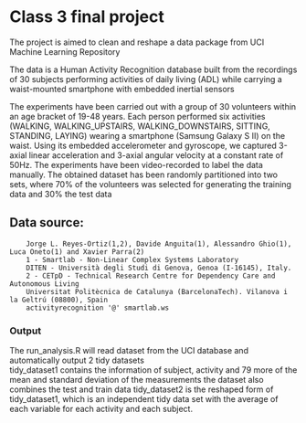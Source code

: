 # Class 3 final project

The project is aimed to clean and reshape a data package from UCI Machine Learning Repository

The data is a Human Activity Recognition database built from the recordings of 30 subjects performing activities of daily living (ADL) while carrying a waist-mounted smartphone with embedded inertial sensors

The experiments have been carried out with a group of 30 volunteers within an age bracket of 19-48 years. Each person performed six activities (WALKING, WALKING_UPSTAIRS, WALKING_DOWNSTAIRS, SITTING, STANDING, LAYING) wearing a smartphone (Samsung Galaxy S II) on the waist. Using its embedded accelerometer and gyroscope, we captured 3-axial linear acceleration and 3-axial angular velocity at a constant rate of 50Hz. The experiments have been video-recorded to label the data manually. The obtained dataset has been randomly partitioned into two sets, where 70% of the volunteers was selected for generating the training data and 30% the test data


## Data source: 
        Jorge L. Reyes-Ortiz(1,2), Davide Anguita(1), Alessandro Ghio(1), Luca Oneto(1) and Xavier Parra(2)
        1 - Smartlab - Non-Linear Complex Systems Laboratory
        DITEN - Università degli Studi di Genova, Genoa (I-16145), Italy. 
        2 - CETpD - Technical Research Centre for Dependency Care and Autonomous Living
        Universitat Politècnica de Catalunya (BarcelonaTech). Vilanova i la Geltrú (08800), Spain
        activityrecognition '@' smartlab.ws
    
### Output
The run_analysis.R will read dataset from the UCI database and automatically output 2 tidy datasets    
    tidy_dataset1 contains the information of subject, activity and 79 more of the mean and standard deviation of the measurements
          the dataset also combines the test and train data 
    tidy_dataset2 is the reshaped form of tidy_dataset1, which is an independent tidy data set with the average of each variable for each activity and each subject. 
